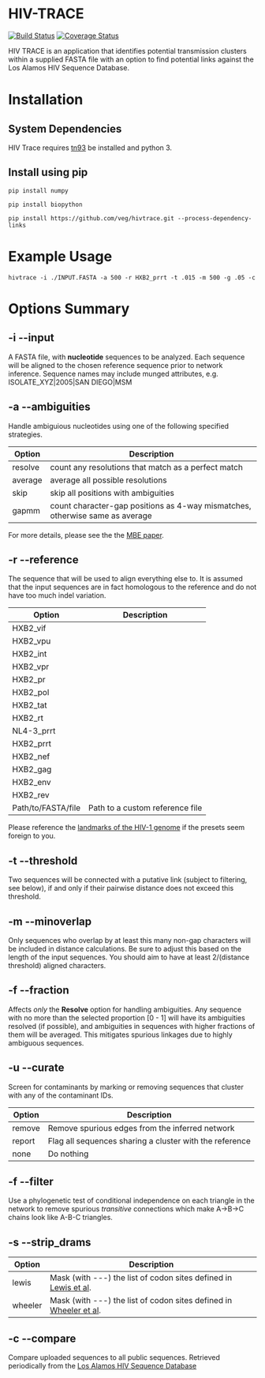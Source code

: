 HIV-TRACE
==========

[![Build Status](https://travis-ci.org/veg/hivtrace.svg)](https://travis-ci.org/veg/hivtrace)
[![Coverage Status](https://coveralls.io/repos/veg/hivtrace/badge.png?branch=master)](https://coveralls.io/r/veg/hivtrace)

HIV TRACE is an application that identifies potential transmission
clusters within a supplied FASTA file with an option to find
potential links against the Los Alamos HIV Sequence Database. 

# Installation

## System Dependencies

HIV Trace requires [tn93](https://github.com/veg/tn93) be installed and python 3.

## Install using pip

`pip install numpy`

`pip install biopython`

`pip install https://github.com/veg/hivtrace.git --process-dependency-links`

# Example Usage

`hivtrace -i ./INPUT.FASTA -a 500 -r HXB2_prrt -t .015 -m 500 -g .05 -c`

# Options Summary

## -i --input

A FASTA file, with **nucleotide** sequences to be analyzed. Each sequence will
be aligned to the chosen reference sequence prior to network inference.
Sequence names may include munged attributes, 
e.g. ISOLATE_XYZ|2005|SAN DIEGO|MSM

## -a --ambiguities

Handle ambiguious nucleotides using one of the following specified strategies.

| Option    | Description                                                                  |
| --------- | --------------                                                               |
| resolve   | count any resolutions that match as a perfect match                          |
| average   | average all possible resolutions                                             |
| skip      | skip all positions with ambiguities                                          |
| gapmm     | count character-gap positions as 4-way mismatches, otherwise same as average |

For more details, please see the the [MBE paper](http://mbe.oxfordjournals.org/content/22/5/1208.short).

## -r --reference

The sequence that will be used to align everything else to. It is assumed that
the input sequences are in fact homologous to the reference and do not have too
much indel variation.

| Option               | Description                     |
| ---------            | --------------                  |
| HXB2_vif             |                                 |
| HXB2_vpu             |                                 |
| HXB2_int             |                                 |
| HXB2_vpr             |                                 |
| HXB2_pr              |                                 |
| HXB2_pol             |                                 |
| HXB2_tat             |                                 |
| HXB2_rt              |                                 |
| NL4-3_prrt           |                                 |
| HXB2_prrt            |                                 |
| HXB2_nef             |                                 |
| HXB2_gag             |                                 |
| HXB2_env             |                                 |
| HXB2_rev             |                                 |
| Path/to/FASTA/file   | Path to a custom reference file |

Please reference the [landmarks of the HIV-1 genome](http://www.hiv.lanl.gov/content/sequence/HIV/MAP/landmark.html) if the presets seem foreign to you.


## -t --threshold

Two sequences will be connected with a putative link (subject to filtering, see
below), if and only if their pairwise distance does not exceed this threshold.

## -m --minoverlap

Only sequences who overlap by at least this many non-gap characters will be
included in distance calculations. Be sure to adjust this based on the length
of the input sequences. You should aim to have at least 2/(distance threshold)
aligned characters.

## -f --fraction

Affects _only_ the **Resolve** option for handling ambiguities.
Any sequence with no more than the selected proportion [0 - 1] will have its
ambiguities resolved (if possible), and ambiguities in sequences with higher
fractions of them will be averaged. This mitigates spurious linkages due to
highly ambiguous sequences.

## -u --curate

Screen for contaminants by marking or removing sequences that cluster with any of the contaminant IDs.

| Option    | Description                                             |
| --------- | --------------                                          |
| remove    | Remove spurious edges from the inferred network         |
| report    | Flag all sequences sharing a cluster with the reference |
| none      | Do nothing                                              |



## -f --filter

Use a phylogenetic test of conditional independence on each triangle in the
network to remove spurious _transitive_ connections which make
A->B->C chains look like A-B-C triangles. 

## -s --strip_drams

| Option    | Description                                                                                                                                      |
| --------- | --------------                                                                                                                                   |
| lewis     | Mask (with ---) the list of codon sites defined in [Lewis et al](http://journals.plos.org/plosmedicine/article?id=10.1371/journal.pmed.0050050). |
| wheeler   | Mask (with ---) the list of codon sites defined in [Wheeler et al](http://www.ncbi.nlm.nih.gov/pubmed/20395786).                                 |

 
## -c --compare
Compare uploaded sequences to all public sequences. 
Retrieved periodically from the [Los Alamos HIV Sequence Database](http://hiv.lanl.gov)


